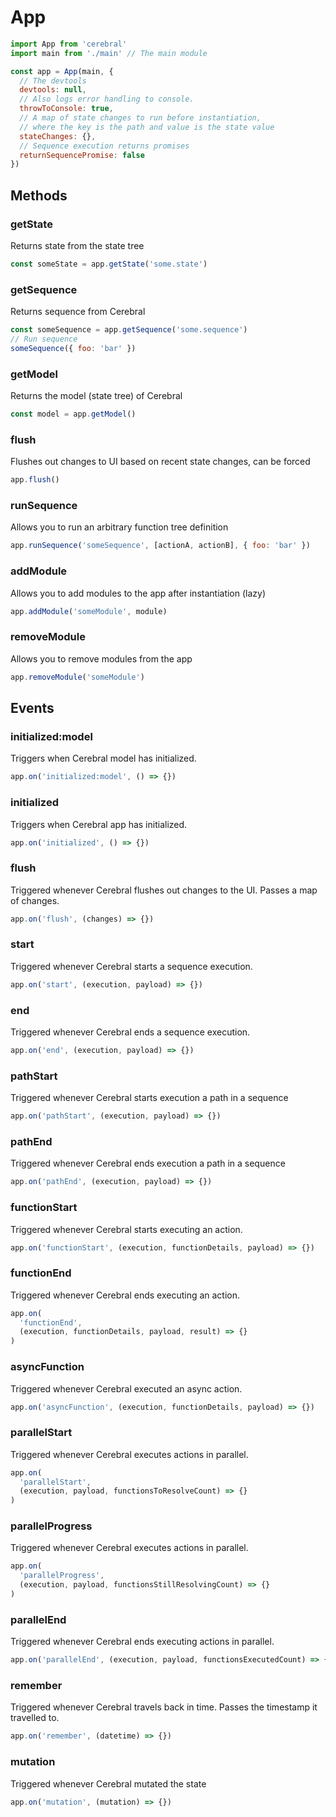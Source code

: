 # App

```js
import App from 'cerebral'
import main from './main' // The main module

const app = App(main, {
  // The devtools
  devtools: null,
  // Also logs error handling to console.
  throwToConsole: true,
  // A map of state changes to run before instantiation,
  // where the key is the path and value is the state value
  stateChanges: {},
  // Sequence execution returns promises
  returnSequencePromise: false
})
```

## Methods

### getState

Returns state from the state tree

```js
const someState = app.getState('some.state')
```

### getSequence

Returns sequence from Cerebral

```js
const someSequence = app.getSequence('some.sequence')
// Run sequence
someSequence({ foo: 'bar' })
```

### getModel

Returns the model (state tree) of Cerebral

```js
const model = app.getModel()
```

### flush

Flushes out changes to UI based on recent state changes, can be forced

```js
app.flush()
```

### runSequence

Allows you to run an arbitrary function tree definition

```js
app.runSequence('someSequence', [actionA, actionB], { foo: 'bar' })
```

### addModule

Allows you to add modules to the app after instantiation (lazy)

```js
app.addModule('someModule', module)
```

### removeModule

Allows you to remove modules from the app

```js
app.removeModule('someModule')
```

## Events

### initialized:model

Triggers when Cerebral model has initialized.

```js
app.on('initialized:model', () => {})
```

### initialized

Triggers when Cerebral app has initialized.

```js
app.on('initialized', () => {})
```

### flush

Triggered whenever Cerebral flushes out changes to the UI. Passes a map of changes.

```js
app.on('flush', (changes) => {})
```

### start

Triggered whenever Cerebral starts a sequence execution.

```js
app.on('start', (execution, payload) => {})
```

### end

Triggered whenever Cerebral ends a sequence execution.

```js
app.on('end', (execution, payload) => {})
```

### pathStart

Triggered whenever Cerebral starts execution a path in a sequence

```js
app.on('pathStart', (execution, payload) => {})
```

### pathEnd

Triggered whenever Cerebral ends execution a path in a sequence

```js
app.on('pathEnd', (execution, payload) => {})
```

### functionStart

Triggered whenever Cerebral starts executing an action.

```js
app.on('functionStart', (execution, functionDetails, payload) => {})
```

### functionEnd

Triggered whenever Cerebral ends executing an action.

```js
app.on(
  'functionEnd',
  (execution, functionDetails, payload, result) => {}
)
```

### asyncFunction

Triggered whenever Cerebral executed an async action.

```js
app.on('asyncFunction', (execution, functionDetails, payload) => {})
```

### parallelStart

Triggered whenever Cerebral executes actions in parallel.

```js
app.on(
  'parallelStart',
  (execution, payload, functionsToResolveCount) => {}
)
```

### parallelProgress

Triggered whenever Cerebral executes actions in parallel.

```js
app.on(
  'parallelProgress',
  (execution, payload, functionsStillResolvingCount) => {}
)
```

### parallelEnd

Triggered whenever Cerebral ends executing actions in parallel.

```js
app.on('parallelEnd', (execution, payload, functionsExecutedCount) => {})
```

### remember

Triggered whenever Cerebral travels back in time. Passes the timestamp it travelled to.

```js
app.on('remember', (datetime) => {})
```

### mutation

Triggered whenever Cerebral mutated the state

```js
app.on('mutation', (mutation) => {})
```

